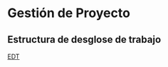 # Gestión de Proyecto

## Estructura de desglose de trabajo
[EDT](https://miro.com/app/board/uXjVMq7Lzpk=/?share_link_id=854187295070)
